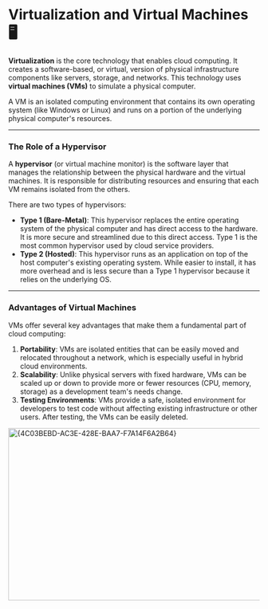 # Virtualization and Virtual Machines 🖥️

**Virtualization** is the core technology that enables cloud computing. It creates a software-based, or virtual, version of physical infrastructure components like servers, storage, and networks. This technology uses **virtual machines (VMs)** to simulate a physical computer.

A VM is an isolated computing environment that contains its own operating system (like Windows or Linux) and runs on a portion of the underlying physical computer's resources.

---

### The Role of a Hypervisor

A **hypervisor** (or virtual machine monitor) is the software layer that manages the relationship between the physical hardware and the virtual machines. It is responsible for distributing resources and ensuring that each VM remains isolated from the others.

There are two types of hypervisors:

* **Type 1 (Bare-Metal)**: This hypervisor replaces the entire operating system of the physical computer and has direct access to the hardware. It is more secure and streamlined due to this direct access. Type 1 is the most common hypervisor used by cloud service providers.
* **Type 2 (Hosted)**: This hypervisor runs as an application on top of the host computer's existing operating system. While easier to install, it has more overhead and is less secure than a Type 1 hypervisor because it relies on the underlying OS. 

---

### Advantages of Virtual Machines

VMs offer several key advantages that make them a fundamental part of cloud computing:

1.  **Portability**: VMs are isolated entities that can be easily moved and relocated throughout a network, which is especially useful in hybrid cloud environments.
2.  **Scalability**: Unlike physical servers with fixed hardware, VMs can be scaled up or down to provide more or fewer resources (CPU, memory, storage) as a development team's needs change.
3.  **Testing Environments**: VMs provide a safe, isolated environment for developers to test code without affecting existing infrastructure or other users. After testing, the VMs can be easily deleted.

<img width="740" height="346" alt="{4C03BEBD-AC3E-428E-BAA7-F7A14F6A2B64}" src="https://github.com/user-attachments/assets/b5fe2b22-3e87-483d-adfc-22e5642c4cbf" />

